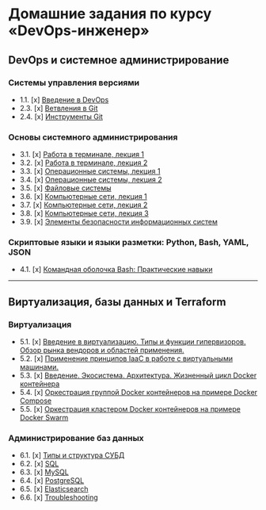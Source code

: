 # Домашние задания по курсу «DevOps-инженер» 

## DevOps и системное администрирование

### Системы управления версиями
* 1.1. [x] [Введение в DevOps](01-intro-01/README.md)  
* 2.3. [x] [Ветвления в Git](02-git-03-branching/README.md)  
* 2.4. [x] [Инструменты Git](02-git-04-tools/README.md)  

### Основы системного администрирования

* 3.1. [x] [Работа в терминале, лекция 1](03-sysadmin-01-terminal/README.md)  
* 3.2. [x] [Работа в терминале, лекция 2](03-sysadmin-02-terminal/README.md)
* 3.3. [x] [Операционные системы, лекция 1](03-sysadmin-03-os/README.md)
* 3.4. [x] [Операционные системы, лекция 2](03-sysadmin-04-os/README.md)
* 3.5. [x] [Файловые системы](03-sysadmin-05-fs/README.md)
* 3.6. [x] [Компьютерные сети, лекция 1](03-sysadmin-06-net/README.md)
* 3.7. [x] [Компьютерные сети, лекция 2](03-sysadmin-07-net/README.md)
* 3.8. [x] [Компьютерные сети, лекция 3](03-sysadmin-08-net/README.md)
* 3.9. [x] [Элементы безопасности информационных систем](03-sysadmin-09-security/README.md)

### Скриптовые языки и языки разметки: Python, Bash, YAML, JSON

* 4.1. [x] [Командная оболочка Bash: Практические навыки](04-script-01-bash/README.md)

---

## Виртуализация, базы данных и Terraform

### Виртуализация
* 5.1. [x] [Введение в виртуализацию. Типы и функции гипервизоров. Обзор рынка вендоров и областей применения.](05-virt-01-basics/README.md)
* 5.2. [x] [Применение принципов IaaC в работе с виртуальными машинами.](05-virt-02-iaac/README.md)
* 5.3. [x] [Введение. Экосистема. Архитектура. Жизненный цикл Docker контейнера](05-virt-03-docker/README.md)
* 5.4. [x] [Оркестрация группой Docker контейнеров на примере Docker Compose](05-virt-04-docker-compose/README.md)
* 5.5. [x] [Оркестрация кластером Docker контейнеров на примере Docker Swarm](05-virt-05-docker-swarm/README.md)
  
### Администрирование баз данных

* 6.1. [x] [Типы и структура СУБД](06-db-01-basics/README.md)
* 6.2. [x] [SQL](06-db-02-sql/README.md)
* 6.3. [x] [MySQL](06-db-03-mysql/README.md)
* 6.4. [x] [PostgreSQL](06-db-04-postgresql/README.md)
* 6.5. [x] [Elasticsearch](06-db-05-elasticsearch/README.md)
* 6.6. [x] [Troubleshooting](06-db-06-troobleshooting/README.md)